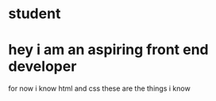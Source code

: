 
# student
hey i am an aspiring front end developer
=======

for now i know html and css
these are the things i know
